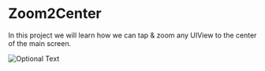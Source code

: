 # Zoom2Center
In this project we will learn how we can tap &amp; zoom any UIView to the center of the main screen.


![Optional Text](../master/Zoom2Center.gif)
